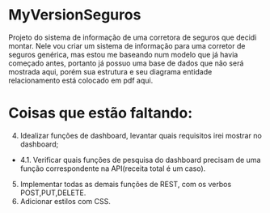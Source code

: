 # MyVersionSeguros
Projeto do sistema de informação de uma corretora de seguros que decidi montar.
Nele vou criar um sistema de informação para uma corretor de seguros genérica, mas estou
me baseando num modelo que já havia começado antes, portanto já possuo uma base de dados
que não será mostrada aqui, porém sua estrutura e seu diagrama entidade relacionamento
está colocado em pdf aqui.

# Coisas que estão faltando:

4. Idealizar funções de dashboard, levantar quais requisitos irei mostrar no dashboard;
- 4.1.  Verificar quais funções de pesquisa do dashboard precisam de uma função correspondente na API(receita total é um caso). 
5. Implementar todas as demais funções de REST, com os verbos POST,PUT,DELETE.
6. Adicionar estilos com CSS.